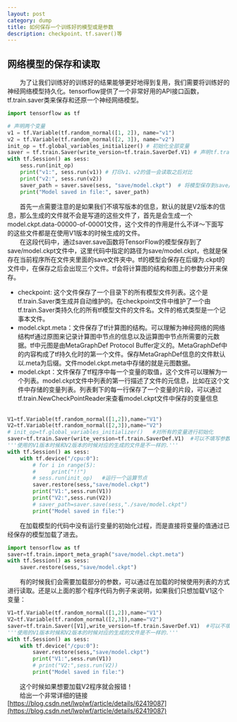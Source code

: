 ```yaml
---
layout: post
category: dump
title: 如何保存一个训练好的模型或是参数
description: checkpoint、tf.saver()等
---
```


## 网络模型的保存和读取
　　为了让我们训练好的训练好的结果能够更好地得到复用，我们需要将训练好的神经网络模型持久化。tensorflow提供了一个非常好用的API接口函数，tf.train.saver类来保存和还原一个神经网络模型。
```python
import tensorflow as tf

# 声明两个变量
v1 = tf.Variable(tf.random_normal([1, 2]), name="v1")
v2 = tf.Variable(tf.random_normal([2, 3]), name="v2")
init_op = tf.global_variables_initializer() # 初始化全部变量
saver = tf.train.Saver(write_version=tf.train.SaverDef.V1) # 声明tf.train.Saver类用于保存模型
with tf.Session() as sess:
    sess.run(init_op)
    print("v1:", sess.run(v1)) # 打印v1、v2的值一会读取之后对比
    print("v2:", sess.run(v2))
    saver_path = saver.save(sess, "save/model.ckpt")  # 将模型保存到save/model.ckpt文件
    print("Model saved in file:", saver_path)
```
　　首先一点需要注意的是如果我们不填写版本的信息，默认的就是V2版本的信息，那么生成的文件就不会是写道的这些文件了，首先是会生成一个model.ckpt.data-00000-of-00001文件，这个文件的作用是什么不详～下面写的这些文件都是在使用V1版本的时候生成的文件。<br>
　　在这段代码中，通过saver.save函数将TensorFlow的模型保存到了save/model.ckpt文件中，这里代码中指定的路径为save/model.ckpt，也就是保存在当前程序所在文件夹里面的save文件夹中。tf的模型会保存在后缀为.ckpt的文件中，在保存之后会出现三个文件。tf会将计算图的结构和图上的参数分开来保存。
- checkpoint: 这个文件保存了一个目录下的所有模型文件列表。这个是tf.train.Saver类生成并自动维护的。在checkpoint文件中维护了一个由tf.train.Saver类持久化的所有tf模型文件的文件名。文件的格式类型是一个记事本文件。
- model.ckpt.meta：文件保存了tf计算图的结构。可以理解为神经网络的网络结构tf通过原图来记录计算图中节点的信息以及运算图中节点所需要的元数据。tf中元图是由MetaGraphDef Protocol Buffer定义的。MetaGraphDef中的内容构成了tf持久化时的第一个文件。保存MetaGraphDef信息的文件默认以.meta为后缀。文件model.ckpt.meta中存储的就是元图数据。
- model.ckpt：文件保存了tf程序中每一个变量的取值，这个文件可以理解为一个列表。model.ckpt文件中列表的第一行描述了文件的元信息，比如在这个文件中存储的变量列表。列表剩下的每一行保存了一个变量的片段，可以通过tf.train.NewCheckPointReader来查看model.ckpt文件中保存的变量信息<br><br>
```python
V1=tf.Variable(tf.random_normal([1,2]),name="V1")
V2=tf.Variable(tf.random_normal([2,3]),name="V2")
# init_op=tf.global_variables_initializer()   #对所有的变量进行初始化
saver=tf.train.Saver(write_version=tf.train.SaverDef.V1)  #可以不填写参数,使用的是默认的版本,使用的是V2版本.
'''使用的V1版本时候和V2版本的时候对应的生成的文件是不一样的.'''
with tf.Session() as sess:
    with tf.device("/cpu:0"):
        # for i in range(5):
        #     print("!!")
        # sess.run(init_op)   #运行一个运算节点
        saver.restore(sess,"save/model.ckpt")
        print("V1:",sess.run(V1))
        print("V2:",sess.run(V2))
        # saver_path=saver.save(sess,"./save/model.ckpt")
        print("Model saved in file:")
```
　　在加载模型的代码中没有运行变量的初始化过程，而是直接将变量的值通过已经保存的模型加载了进去。
```python
import tensorflow as tf
saver=tf.train.import_meta_graph("save/model.ckpt.meta")
with tf.Session() as sess:
    saver.restore(sess,"save/model.ckpt")
```
　　有的时候我们会需要加载部分的参数，可以通过在加载的时候使用列表的方式进行读取。还是以上面的那个程序代码为例子来说明，如果我们只想加载V1这个变量：
```python
V1=tf.Variable(tf.random_normal([1,2]),name="V1")
V2=tf.Variable(tf.random_normal([2,3]),name="V2")
saver=tf.train.Saver([V1],write_version=tf.train.SaverDef.V1)  #可以不填写参数,使用的是默认的版本,使用的是V2版本.
'''使用的V1版本时候和V2版本的时候对应的生成的文件是不一样的.'''
with tf.Session() as sess:
    with tf.device("/cpu:0"):
        saver.restore(sess,"save/model.ckpt")
        print("V1:",sess.run(V1))
        # print("V2:",sess.run(V2))
        print("Model saved in file:")
```
　　这个时候如果想要加载V2程序就会报错！<br>
　　给出一个非常详细的链接[https://blog.csdn.net/lwplwf/article/details/62419087](https://blog.csdn.net/lwplwf/article/details/62419087)
